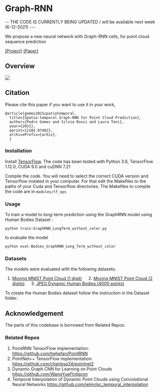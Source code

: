 # Graph-RNN
-- THE CODE IS CURRENTLY BEING UPDATED /  will be available next week (6-12-2021) ---

We propose a new neural network with Graph-RNN cells, for point cloud sequence prediction


[[Project]](https://github.com/pedro-dm-gomes/Graph-RNN) [[Paper]](https://arxiv.org/abs/2102.07482)     


## Overview
<img src="https://github.com/pedro-dm-gomes/Graph-RNN/blob/main/full_scheme.png" scale="0.2">

## Citation
Please cite this paper if you want to use it in your work,

	@article{gomes2021spatiotemporal,
	  title={Spatio-temporal Graph-RNN for Point Cloud Prediction},
	  author={Pedro Gomes and Silvia Rossi and Laura Toni},
	  year={2021},
	  eprint={2102.07482},
	  archivePrefix={arXiv},
	  }
### Installation

Install <a href="https://www.tensorflow.org/get_started/os_setup" target="_blank">TensorFlow</a>. The code has been tested with Python 3.6, TensorFlow 1.12.0, CUDA 9.0 and cuDNN 7.21

Compile the code. You will need to select the correct CUDA version and Tensorflow instaled in your computer. For that edit the Makefiles to the paths of your Cuda and Tensorflow directories.
The Makefiles to compile the code are in `modules/tf_ops`

### Usage
To train a model to long-term prediction using the GraphRNN model using Human Bodies Dataset :

    python train-GraphRNN_LongTerm_without_color.py

to evaluate the model
	
    python eval-Bodies_GraphRNN_Long_Term_without_color

### Datasets
The models were evaluated with the following datasets:
1. [Moving MNIST Point Cloud (1 digit)](https://drive.google.com/open?id=17RpNwMLDcR5fLr0DJkRxmC5WgFn3RwK_) &emsp; 2. [Moving MNIST Point Cloud (2 digits)](https://drive.google.com/open?id=11EkVsE5fmgU5D5GsOATQ6XN17gmn7IvF) &emsp; 3. [JPEG Dynamic Human Bodies (4000 points)](https://drive.google.com/file/d/1hbB1EPKq3UVlXUL5m81M1E6_s5lWmoB-/view)

To create the Human Bodies dataset follow the instruction in the Dataset folder.

## Acknowledgement
The parts of this codebase is borrowed from Related Repos:

### Related Repos
1. PointRNN TensorFlow implementation: https://github.com/hehefan/PointRNN
2. PointNet++ TensorFlow implementation: https://github.com/charlesq34/pointnet2
3. Dynamic Graph CNN for Learning on Point Clouds https://github.com/WangYueFt/dgcnn
4. Temporal Interpolation of Dynamic Point Clouds using Convolutional Neural Networks https://github.com/jelmr/pc_temporal_interpolation

